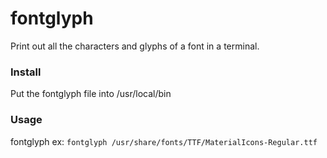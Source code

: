 # fontglyph
Print out all the characters and glyphs of a font in a terminal.

### Install
Put the fontglyph file into /usr/local/bin

### Usage 
fontglyph <pathtofontfile>
ex: `fontglyph /usr/share/fonts/TTF/MaterialIcons-Regular.ttf`
